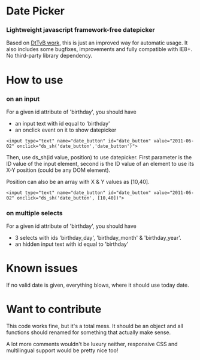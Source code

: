 # Date Picker
### Lightweight javascript framework-free datepicker

Based on [DtTvB work](http://javascriptkit.com/script/script2/dyndateselector.shtml), this is just an improved way for automatic usage.
It also includes some bugfixes, improvements and fully compatible with IE8+. 
No third-party library dependency.

# How to use
### on an input
For a given id attribute of 'birthday', you should have
- an input text with id equal to 'birthday'
- an onclick event on it to show datepicker 

```
<input type="text" name="date_button" id="date_button" value="2011-06-02" onclick="ds_sh('date_button','date_button')">
```

Then, use ds_sh(id value, position) to use datepicker. 
First parameter is the ID value of the input element, second is the ID value of an element to use its X-Y position (could be any DOM element). 

Position can also be an array with X & Y values as [10,40].

```
<input type="text" name="date_button" id="date_button" value="2011-06-02" onclick="ds_sh('date_button', [10,40])">
```


### on multiple selects
For a given id attribute of 'birthday', you should have
- 3 selects with ids 'birthday_day', 'birthday_month' & 'birthday_year'.
- an hidden input text with id equal to 'birthday'

# Known issues
If no valid date is given, everything blows, where it should use today date.

# Want to contribute
This code works fine, but it's a total mess. It should be an object and all functions should renamed for something that actually make sense. 

A lot more comments wouldn't be luxury neither, responsive CSS and multilingual support would be pretty nice too!